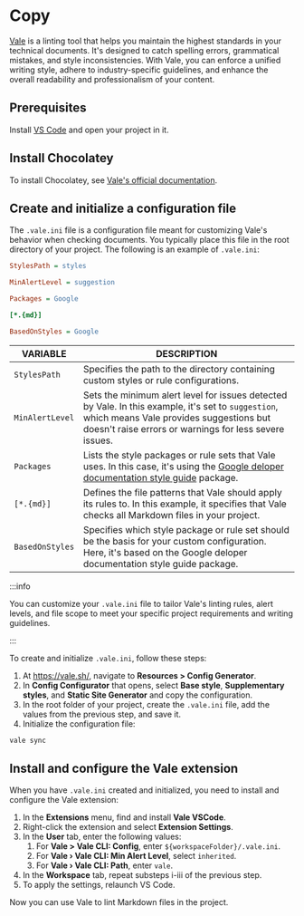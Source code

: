 # Copy

[Vale](https://vale.sh/) is a linting tool that helps you maintain the highest standards in your technical documents. It's designed to catch spelling errors, grammatical mistakes, and style inconsistencies. With Vale, you can enforce a unified writing style, adhere to industry-specific guidelines, and enhance the overall readability and professionalism of your content.

## Prerequisites

Install [VS Code](https://code.visualstudio.com/) and open your project in it.

## Install Chocolatey

To install Chocolatey, see [Vale's official documentation](https://vale.sh/docs/vale-cli/installation/).

## Create and initialize a configuration file


The `.vale.ini` file is a configuration file meant for customizing Vale's behavior when checking documents. You typically place this file in the root directory of your project. The following is an example of `.vale.ini`:

```ini title="Example .vale.ini file"
StylesPath = styles

MinAlertLevel = suggestion

Packages = Google

[*.{md}]

BasedOnStyles = Google
```

| VARIABLE           | DESCRIPTION                                                                                               |
|-------------------|-----------------------------------------------------------------------------------------------------------|
| `StylesPath`      | Specifies the path to the directory containing custom styles or rule configurations. |       |
| `MinAlertLevel`   | Sets the minimum alert level for issues detected by Vale. In this example, it's set to `suggestion`, which means Vale provides suggestions but doesn't raise errors or warnings for less severe issues. |
| `Packages`        | Lists the style packages or rule sets that Vale uses. In this case, it's using the [Google deloper documentation style guide](https://developers.google.com/style) package. |
| `[*.{md}]`        | Defines the file patterns that Vale should apply its rules to. In this example, it specifies that Vale checks all Markdown files in your project. |
| `BasedOnStyles`   | Specifies which style package or rule set should be the basis for your custom configuration. Here, it's based on the Google deloper documentation style guide package. |

:::info 

You can customize your `.vale.ini` file to tailor Vale's linting rules, alert levels, and file scope to meet your specific project requirements and writing guidelines.

:::

To create and initialize `.vale.ini`, follow these steps:

1. At https://vale.sh/, navigate to **Resources&nbsp;<span aria-label="and then">></span> Config Generator**.
2. In **Config Configurator** that opens, select **Base style**, **Supplementary styles**, and **Static Site Generator** and copy the configuration.
3. In the root folder of your project, create the `.vale.ini` file, add the values from the previous step, and save it.
4. Initialize the configuration file: 
```bash
vale sync
```

## Install and configure the Vale extension

When you have `.vale.ini` created and initialized, you need to install and configure the Vale extension:

1. In the **Extensions** menu, find and install **Vale VSCode**.
2. Right-click the extension and select **Extension Settings**.
3. In the **User** tab, enter the following values:
   1. For **Vale > Vale CLI: Config**, enter `${workspaceFolder}/.vale.ini`.
   2. For **Vale › Vale CLI: Min Alert Level**, select `inherited`.
   3. For **Vale › Vale CLI: Path**, enter `vale`.
4. In the **Workspace** tab, repeat substeps i-iii of the previous step.
5. To apply the settings, relaunch VS Code.

Now you can use Vale to lint Markdown files in the project.


